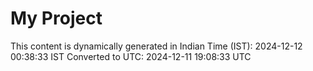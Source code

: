 # My Project

This content is dynamically generated in Indian Time (IST): 2024-12-12 00:38:33 IST
Converted to UTC: 2024-12-11 19:08:33 UTC
